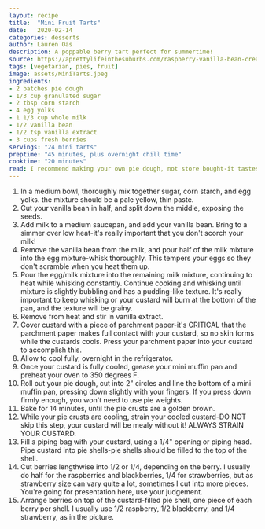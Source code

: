 ```yaml
---
layout: recipe
title:  "Mini Fruit Tarts"
date:   2020-02-14
categories: desserts
author: Lauren Oas
description: A poppable berry tart perfect for summertime!
source: https://aprettylifeinthesuburbs.com/raspberry-vanilla-bean-cream-tarts-2/
tags: [vegetarian, pies, fruit]
image: assets/MiniTarts.jpeg
ingredients:
- 2 batches pie dough
- 1/3 cup granulated sugar
- 2 tbsp corn starch
- 4 egg yolks
- 1 1/3 cup whole milk
- 1/2 vanilla bean
- 1/2 tsp vanilla extract
- 3 cups fresh berries
servings: "24 mini tarts"
preptime: "45 minutes, plus overnight chill time"
cooktime: "20 minutes"
read: I recommend making your own pie dough, not store bought-it tastes way better and it's super easy to make! Fresh berries are best during the summer, so I tend to make this only during summertime unless someone instists. I usually use a combination of blackberry, raspberry and strawberry, but you should use your preference. This custard is such a cheat and I absolutely love it-none of the usual whisking over a double-boiler!
---
```

1. In a medium bowl, thoroughly mix together sugar, corn starch, and egg yolks. the mixture should be a pale yellow, thin paste. 
2. Cut your vanilla bean in half, and split down the middle, exposing the seeds. 
3. Add milk to a medium saucepan, and add your vanilla bean. Bring to a simmer over low heat-it's really important that you don't scorch your milk!
4. Remove the vanilla bean from the milk, and pour half of the milk mixture into the egg mixture-whisk thoroughly. This tempers your eggs so they don't scramble when you heat them up. 
5. Pour the egg/milk mixture into the remaining milk mixture, continuing to heat while whisking constantly. Continue cooking and whisking until mixture is slightly bubbling and has a pudding-like texture. It's really important to keep whisking or your custard will burn at the bottom of the pan, and the texture will be grainy.
6. Remove from heat and stir in vanilla extract.
7. Cover custard with a piece of parchment paper-it's CRITICAL that the parchment paper makes full contact with your custard, so no skin forms while the custards cools. Press your parchment paper into your custard to accomplish this. 
8. Allow to cool fully, overnight in the refrigerator.  
9. Once your custard is fully cooled, grease your mini muffin pan and preheat your oven to 350 degrees F.
10. Roll out your pie dough, cut into 2" circles and line the bottom of a mini muffin pan, pressing down slightly with your fingers. If you press down firmly enough, you won't need to use pie weights. 
10. Bake for 14 minutes, until the pie crusts are a golden brown.
11. While your pie crusts are cooling, strain your cooled custard-DO NOT skip this step, your custard will be mealy without it! ALWAYS STRAIN YOUR CUSTARD.
12. Fill a piping bag with your custard, using a 1/4" opening or piping head. Pipe custard into pie shells-pie shells should be filled to the top of the shell.
13. Cut berries lengthwise into 1/2 or 1/4, depending on the berry. I usually do half for the raspberries and blackberries, 1/4 for strawberries, but as strawberry size can vary quite a lot, sometimes I cut into more pieces. You're going for presentation here, use your judgement. 
14. Arrange berries on top of the custard-filled pie shell, one piece of each berry per shell. I usually use 1/2 raspberry, 1/2 blackberry, and 1/4 strawberry, as in the picture. 